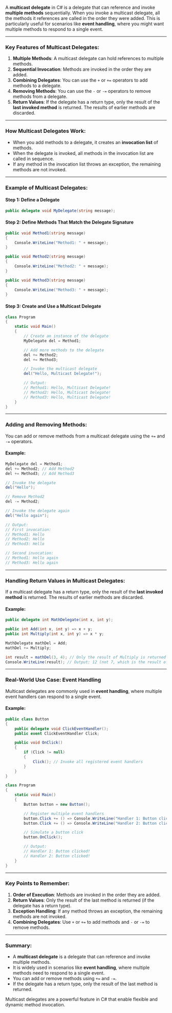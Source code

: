A **multicast delegate** in C# is a delegate that can reference and invoke **multiple methods** sequentially. When you invoke a multicast delegate, all the methods it references are called in the order they were added. This is particularly useful for scenarios like **event handling**, where you might want multiple methods to respond to a single event.

---

### **Key Features of Multicast Delegates:**
1. **Multiple Methods**: A multicast delegate can hold references to multiple methods.
2. **Sequential Invocation**: Methods are invoked in the order they are added.
3. **Combining Delegates**: You can use the `+` or `+=` operators to add methods to a delegate.
4. **Removing Methods**: You can use the `-` or `-=` operators to remove methods from a delegate.
5. **Return Values**: If the delegate has a return type, only the result of the **last invoked method** is returned. The results of earlier methods are discarded.

---

### **How Multicast Delegates Work:**
- When you add methods to a delegate, it creates an **invocation list** of methods.
- When the delegate is invoked, all methods in the invocation list are called in sequence.
- If any method in the invocation list throws an exception, the remaining methods are not invoked.

---

### **Example of Multicast Delegates:**

#### Step 1: Define a Delegate
```csharp
public delegate void MyDelegate(string message);
```

#### Step 2: Define Methods That Match the Delegate Signature
```csharp
public void Method1(string message)
{
    Console.WriteLine("Method1: " + message);
}

public void Method2(string message)
{
    Console.WriteLine("Method2: " + message);
}

public void Method3(string message)
{
    Console.WriteLine("Method3: " + message);
}
```

#### Step 3: Create and Use a Multicast Delegate
```csharp
class Program
{
    static void Main()
    {
        // Create an instance of the delegate
        MyDelegate del = Method1;

        // Add more methods to the delegate
        del += Method2;
        del += Method3;

        // Invoke the multicast delegate
        del("Hello, Multicast Delegate!");

        // Output:
        // Method1: Hello, Multicast Delegate!
        // Method2: Hello, Multicast Delegate!
        // Method3: Hello, Multicast Delegate!
    }
}
```

---

### **Adding and Removing Methods:**
You can add or remove methods from a multicast delegate using the `+=` and `-=` operators.

#### Example:
```csharp
MyDelegate del = Method1;
del += Method2; // Add Method2
del += Method3; // Add Method3

// Invoke the delegate
del("Hello");

// Remove Method2
del -= Method2;

// Invoke the delegate again
del("Hello again");

// Output:
// First invocation:
// Method1: Hello
// Method2: Hello
// Method3: Hello

// Second invocation:
// Method1: Hello again
// Method3: Hello again
```

---

### **Handling Return Values in Multicast Delegates:**
If a multicast delegate has a return type, only the result of the **last invoked method** is returned. The results of earlier methods are discarded.

#### Example:
```csharp
public delegate int MathDelegate(int x, int y);

public int Add(int x, int y) => x + y;
public int Multiply(int x, int y) => x * y;

MathDelegate mathDel = Add;
mathDel += Multiply;

int result = mathDel(3, 4); // Only the result of Multiply is returned
Console.WriteLine(result); // Output: 12 (not 7, which is the result of Add)
```

---

### **Real-World Use Case: Event Handling**
Multicast delegates are commonly used in **event handling**, where multiple event handlers can respond to a single event.

#### Example:
```csharp
public class Button
{
    public delegate void ClickEventHandler();
    public event ClickEventHandler Click;

    public void OnClick()
    {
        if (Click != null)
        {
            Click(); // Invoke all registered event handlers
        }
    }
}

class Program
{
    static void Main()
    {
        Button button = new Button();

        // Register multiple event handlers
        button.Click += () => Console.WriteLine("Handler 1: Button clicked!");
        button.Click += () => Console.WriteLine("Handler 2: Button clicked!");

        // Simulate a button click
        button.OnClick();

        // Output:
        // Handler 1: Button clicked!
        // Handler 2: Button clicked!
    }
}
```

---

### **Key Points to Remember:**
1. **Order of Execution**: Methods are invoked in the order they are added.
2. **Return Values**: Only the result of the last method is returned (if the delegate has a return type).
3. **Exception Handling**: If any method throws an exception, the remaining methods are not invoked.
4. **Combining Delegates**: Use `+` or `+=` to add methods and `-` or `-=` to remove methods.

---

### **Summary:**
- A **multicast delegate** is a delegate that can reference and invoke multiple methods.
- It is widely used in scenarios like **event handling**, where multiple methods need to respond to a single event.
- You can add or remove methods using `+=` and `-=`.
- If the delegate has a return type, only the result of the last method is returned.

Multicast delegates are a powerful feature in C# that enable flexible and dynamic method invocation.
